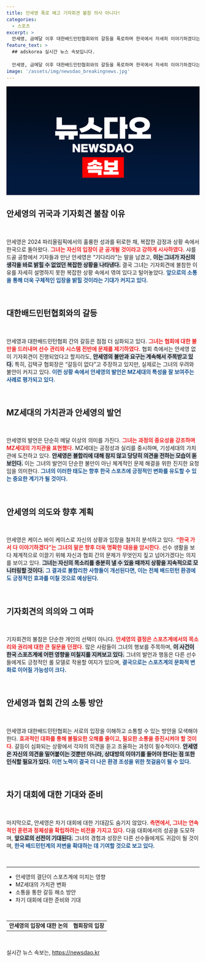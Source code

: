 ```yaml
---
title: 안세영 폭로 예고 기자회견 불참 의사 아니다!
categories:
  - 스포츠
excerpt: >
  안세영, 금메달 이후 대한배드민턴협회와의 갈등을 폭로하며 한국에서 자세히 이야기하겠다는 발언! MZ세대의 당당한 요구가 체육계의 불합리에 불을 지핀다. 궁금증을 유발하는 그녀의 진정한 입장은?
feature_text: >
  ## adskorea 실시간 뉴스 속보입니다.

  안세영, 금메달 이후 대한배드민턴협회와의 갈등을 폭로하며 한국에서 자세히 이야기하겠다는 발언! MZ세대의 당당한 요구가 체육계의 불합리에 불을 지핀다. 궁금증을 유발하는 그녀의 진정한 입장은?
image: '/assets/img/newsdao_breakingnews.jpg'
---
```


<p><img src="/assets/img/newsdao_breakingnews.jpg" alt="adskorea 속보" /></p>

<h2 data-ke-size="size26">안세영의 귀국과 기자회견 불참 이유</h2>

<p data-ke-size="size16">&nbsp;</p>  

<p>안세영은 2024 파리올림픽에서의 훌륭한 성과를 뒤로한 채, 복잡한 감정과 상황 속에서 한국으로 돌아왔다. <b><span style="color: #ee2323;">그녀는 자신의 입장이 곧 공개될 것이라고 강하게 시사하였다.</span></b> 샤를 드골 공항에서 기자들과 만난 안세영은 “기다리라”는 말을 남겼고, <b><span style="background-color: #21538527;">이는 그녀가 자신의 생각을 바로 밝힐 수 없었던 복잡한 상황을 나타낸다.</span></b> 결국 그녀는 기자회견에 불참한 이유를 자세히 설명하지 못한 복잡한 상황 속에서 엮여 있다고 털어놓았다. <b><span style="color: #1a5490;">앞으로의 소통을 통해 더욱 구체적인 입장을 밝힐 것이라는 기대가 커지고 있다.</span></b> </p>

<p data-ke-size="size16">&nbsp;</p>

<h2 data-ke-size="size26">대한배드민턴협회와의 갈등</h2>

<p data-ke-size="size16">&nbsp;</p>  

<p>안세영과 대한배드민턴협회 간의 갈등은 점점 더 심화되고 있다. <b><span style="color: #ee2323;">그녀는 협회에 대한 불만을 드러내며 선수 관리와 시스템 전반에 문제를 제기하였다.</span></b> 협회 측에서는 안세영 없이 기자회견이 진행되었다고 할지라도, <b><span style="background-color: #21538527;">안세영의 불만과 요구는 계속해서 주목받고 있다.</span></b> 특히, 김택규 협회장은 “갈등이 없다”고 주장하고 있지만, 실제로는 그녀의 우려와 불안이 커지고 있다. <b><span style="color: #1a5490;">이런 상황 속에서 안세영의 발언은 MZ세대의 특성을 잘 보여주는 사례로 평가되고 있다.</span></b></p>

<p data-ke-size="size16">&nbsp;</p>

<h2 data-ke-size="size26">MZ세대의 가치관과 안세영의 발언</h2>

<p data-ke-size="size16">&nbsp;</p>  

<p>안세영의 발언은 단순히 메달 이상의 의미를 가진다. <b><span style="color: #ee2323;">그녀는 과정의 중요성을 강조하며 MZ세대의 가치관을 표현했다.</span></b> MZ세대는 공정성과 실리를 중시하며, 기성세대의 가치관에 도전하고 있다. <b><span style="background-color: #21538527;">안세영은 불합리에 대해 참지 않고 당당히 의견을 전하는 모습이 돋보인다.</span></b> 이는 그녀의 발언이 단순한 불만이 아닌 체계적인 문제 해결을 위한 진지한 요청임을 의미한다. <b><span style="color: #1a5490;">그녀의 이러한 태도는 향후 한국 스포츠에 긍정적인 변화를 유도할 수 있는 중요한 계기가 될 것이다.</span></b> </p>

<p data-ke-size="size16">&nbsp;</p>

<h2 data-ke-size="size26">안세영의 의도와 향후 계획</h2>

<p data-ke-size="size16">&nbsp;</p>  

<p>안세영은 케이스 바이 케이스로 자신의 상황과 입장을 철저히 분석하고 있다. <b><span style="color: #ee2323;">“한국 가서 다 이야기하겠다”는 그녀의 말은 향후 더욱 명확한 대응을 암시한다.</span></b> 선수 생활을 보다 체계적으로 이끌기 위해 자신과 협회 간의 문제가 무엇인지 짚고 넘어가겠다는 의지를 보이고 있다. <b><span style="background-color: #21538527;">그녀는 자신의 목소리를 충분히 낼 수 있을 때까지 상황을 지속적으로 모니터링할 것이다.</span></b> <b><span style="color: #1a5490;">그 결과로 불합리한 사항들이 개선된다면, 이는 전체 배드민턴 환경에도 긍정적인 효과를 미칠 것으로 예상된다.</span></b></p>

<p data-ke-size="size16">&nbsp;</p>

<h2 data-ke-size="size26">기자회견의 의의와 그 여파</h2>

<p data-ke-size="size16">&nbsp;</p>  

<p>기자회견의 불참은 단순한 개인의 선택이 아니다. <b><span style="color: #ee2323;">안세영의 결정은 스포츠계에서의 목소리와 권리에 대한 큰 질문을 던졌다.</span></b> 많은 사람들이 그녀의 행보를 주목하며, <b><span style="background-color: #21538527;">이 사건이 한국 스포츠계에 어떤 영향을 미칠지를 지켜보고 있다.</span></b> 그녀의 발언과 행동은 다른 선수들에게도 긍정적인 롤 모델로 작용할 여지가 있으며, <b><span style="color: #1a5490;">결국으로는 스포츠계의 문화적 변화로 이어질 가능성이 크다.</span></b></p>

<p data-ke-size="size16">&nbsp;</p>

<h2 data-ke-size="size26">안세영과 협회 간의 소통 방안</h2>

<p data-ke-size="size16">&nbsp;</p>  

<p>안세영과 대한배드민턴협회는 서로의 입장을 이해하고 소통할 수 있는 방안을 모색해야 한다. <b><span style="color: #ee2323;">효과적인 대화를 통해 불필요한 오해를 줄이고, 필요한 소통을 증진시켜야 할 것이다.</span></b> 갈등이 심화되는 상황에서 각자의 의견을 듣고 조율하는 과정이 필수적이다. <b><span style="background-color: #21538527;">안세영은 자신의 의견을 밀어붙이는 것뿐만 아니라, 상대방의 이야기를 들어야 한다는 점 또한 인식할 필요가 있다.</span></b> <b><span style="color: #1a5490;">이런 노력이 결국 더 나은 환경 조성을 위한 첫걸음이 될 수 있다.</span></b></p>

<p data-ke-size="size16">&nbsp;</p>

<h2 data-ke-size="size26">차기 대회에 대한 기대와 준비</h2>

<p data-ke-size="size16">&nbsp;</p>  

<p>마지막으로, 안세영은 차기 대회에 대한 기대감도 숨기지 않았다. <b><span style="color: #ee2323;">측면에서, 그녀는 연속적인 훈련과 정체성을 확립하려는 비전을 가지고 있다.</span></b> 다음 대회에서의 성공을 도모하며, <b><span style="background-color: #21538527;">앞으로의 선전이 기대된다.</span></b> 그녀의 경험과 성장은 다른 선수들에게도 귀감이 될 것이며, <b><span style="color: #1a5490;">한국 배드민턴계의 저변을 확대하는 데 기여할 것으로 보고 있다.</span></b></p>

<p data-ke-size="size16">&nbsp;</p>

<hr style="height: 1px; border: 0; border-top: 1px solid #ccc;">  

<ul>  
<li>안세영의 결단이 스포츠계에 미치는 영향</li>  
<li>MZ세대의 가치관 변화</li>  
<li>소통을 통한 갈등 해소 방안</li>  
<li>차기 대회에 대한 준비와 기대</li>  
</ul>  

<p data-ke-size="size16">&nbsp;</p>  

<table>  
<td style="text-align: center; height: 17px;"><b>안세영의 입장에 대한 논의</b></td>  
<td style="text-align: center; height: 17px;"><b>협회장의 입장</b></td>  
</table>  

<p data-ke-size="size16">&nbsp;</p>
실시간 뉴스 속보는, <a href="https://newsdao.kr" rel="dofollow">https://newsdao.kr</a>


